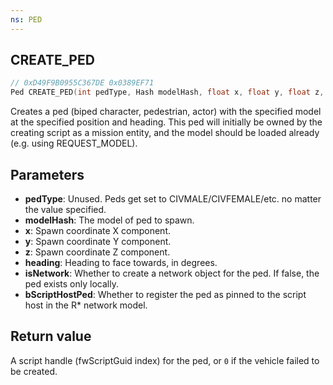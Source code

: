 ```yaml
---
ns: PED
---
```

## CREATE_PED

```c
// 0xD49F9B0955C367DE 0x0389EF71
Ped CREATE_PED(int pedType, Hash modelHash, float x, float y, float z, float heading, BOOL isNetwork, BOOL bScriptHostPed);
```

Creates a ped (biped character, pedestrian, actor) with the specified model at the specified position and heading.
This ped will initially be owned by the creating script as a mission entity, and the model should be loaded already
(e.g. using REQUEST_MODEL).

## Parameters
* **pedType**: Unused. Peds get set to CIVMALE/CIVFEMALE/etc. no matter the value specified.
* **modelHash**: The model of ped to spawn.
* **x**: Spawn coordinate X component.
* **y**: Spawn coordinate Y component.
* **z**: Spawn coordinate Z component.
* **heading**: Heading to face towards, in degrees.
* **isNetwork**: Whether to create a network object for the ped. If false, the ped exists only locally.
* **bScriptHostPed**: Whether to register the ped as pinned to the script host in the R* network model.

## Return value
A script handle (fwScriptGuid index) for the ped, or `0` if the vehicle failed to be created.
